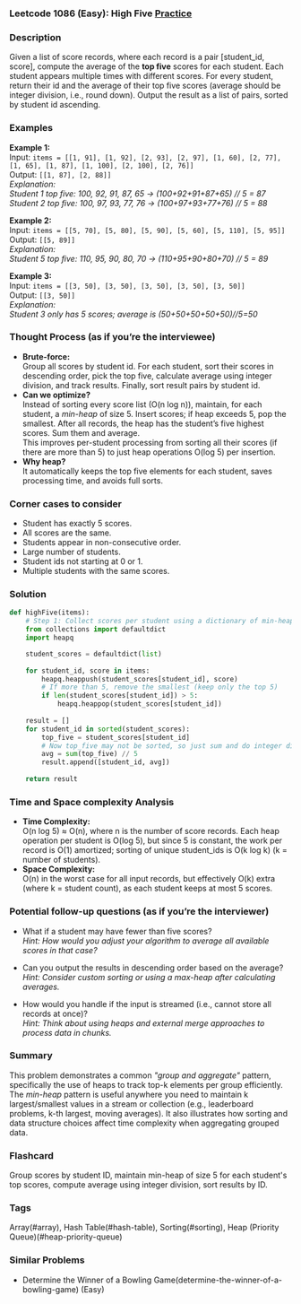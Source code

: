 ### Leetcode 1086 (Easy): High Five [Practice](https://leetcode.com/problems/high-five)

### Description  
Given a list of score records, where each record is a pair [student_id, score], compute the average of the **top five** scores for each student. Each student appears multiple times with different scores. For every student, return their id and the average of their top five scores (average should be integer division, i.e., round down). Output the result as a list of pairs, sorted by student id ascending.

### Examples  

**Example 1:**  
Input: `items = [[1, 91], [1, 92], [2, 93], [2, 97], [1, 60], [2, 77], [1, 65], [1, 87], [1, 100], [2, 100], [2, 76]]`  
Output: `[[1, 87], [2, 88]]`  
*Explanation:  
Student 1 top five: 100, 92, 91, 87, 65 → (100+92+91+87+65) // 5 = 87  
Student 2 top five: 100, 97, 93, 77, 76 → (100+97+93+77+76) // 5 = 88*

**Example 2:**  
Input: `items = [[5, 70], [5, 80], [5, 90], [5, 60], [5, 110], [5, 95]]`  
Output: `[[5, 89]]`  
*Explanation:  
Student 5 top five: 110, 95, 90, 80, 70 → (110+95+90+80+70) // 5 = 89*

**Example 3:**  
Input: `items = [[3, 50], [3, 50], [3, 50], [3, 50], [3, 50]]`  
Output: `[[3, 50]]`  
*Explanation:  
Student 3 only has 5 scores; average is (50+50+50+50+50)//5=50*

### Thought Process (as if you’re the interviewee)  
- **Brute-force:**  
  Group all scores by student id. For each student, sort their scores in descending order, pick the top five, calculate average using integer division, and track results. Finally, sort result pairs by student id.
- **Can we optimize?**  
  Instead of sorting every score list (O(n log n)), maintain, for each student, a *min-heap* of size 5. Insert scores; if heap exceeds 5, pop the smallest. After all records, the heap has the student’s five highest scores. Sum them and average.  
  This improves per-student processing from sorting all their scores (if there are more than 5) to just heap operations O(log 5) per insertion.
- **Why heap?**  
  It automatically keeps the top five elements for each student, saves processing time, and avoids full sorts.

### Corner cases to consider  
- Student has exactly 5 scores.
- All scores are the same.
- Students appear in non-consecutive order.
- Large number of students.
- Student ids not starting at 0 or 1.
- Multiple students with the same scores.

### Solution

```python
def highFive(items):
    # Step 1: Collect scores per student using a dictionary of min-heaps
    from collections import defaultdict
    import heapq

    student_scores = defaultdict(list)
    
    for student_id, score in items:
        heapq.heappush(student_scores[student_id], score)
        # If more than 5, remove the smallest (keep only the top 5)
        if len(student_scores[student_id]) > 5:
            heapq.heappop(student_scores[student_id])
    
    result = []
    for student_id in sorted(student_scores):
        top_five = student_scores[student_id]
        # Now top_five may not be sorted, so just sum and do integer division
        avg = sum(top_five) // 5
        result.append([student_id, avg])
    
    return result
```

### Time and Space complexity Analysis  

- **Time Complexity:**  
  O(n log 5) ≈ O(n), where n is the number of score records. Each heap operation per student is O(log 5), but since 5 is constant, the work per record is O(1) amortized; sorting of unique student_ids is O(k log k) (k = number of students).
- **Space Complexity:**  
  O(n) in the worst case for all input records, but effectively O(k) extra (where k = student count), as each student keeps at most 5 scores.

### Potential follow-up questions (as if you’re the interviewer)  

- What if a student may have fewer than five scores?  
  *Hint: How would you adjust your algorithm to average all available scores in that case?*
  
- Can you output the results in descending order based on the average?  
  *Hint: Consider custom sorting or using a max-heap after calculating averages.*

- How would you handle if the input is streamed (i.e., cannot store all records at once)?  
  *Hint: Think about using heaps and external merge approaches to process data in chunks.*

### Summary  
This problem demonstrates a common *"group and aggregate"* pattern, specifically the use of heaps to track top-k elements per group efficiently. The *min-heap* pattern is useful anywhere you need to maintain k largest/smallest values in a stream or collection (e.g., leaderboard problems, k-th largest, moving averages). It also illustrates how sorting and data structure choices affect time complexity when aggregating grouped data.


### Flashcard
Group scores by student ID, maintain min-heap of size 5 for each student's top scores, compute average using integer division, sort results by ID.

### Tags
Array(#array), Hash Table(#hash-table), Sorting(#sorting), Heap (Priority Queue)(#heap-priority-queue)

### Similar Problems
- Determine the Winner of a Bowling Game(determine-the-winner-of-a-bowling-game) (Easy)